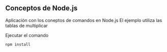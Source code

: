 

## Conceptos de Node.js

Aplicación con los coneptos de comandos en Node.js
El ejemplo utiliza las tablas de multiplicar

Ejecutar el comando 

```
npm install
```